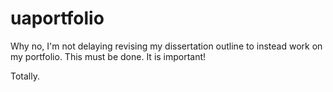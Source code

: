 # uaportfolio

Why no, I'm not delaying revising my dissertation outline to instead work on my portfolio. This must be done. It is important!

Totally.
